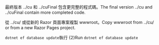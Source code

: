 <span data-ttu-id="4befe-101">最終版本 ../cu 和 ../cuFinal 包含更完整的程式碼。</span><span class="sxs-lookup"><span data-stu-id="4befe-101">The final version ../cu and ../cuFinal contain more completed code.</span></span>

<span data-ttu-id="4befe-102">從 ../cu/ 或從新的 Razor 頁面專案複製 wwwroot。</span><span class="sxs-lookup"><span data-stu-id="4befe-102">Copy wwwroot from ../cu/ or from a new Razor Pages project.</span></span>

<span data-ttu-id="4befe-103">`dotnet ef database update`執行 {2}</span><span class="sxs-lookup"><span data-stu-id="4befe-103">Run `dotnet ef database update`</span></span>

